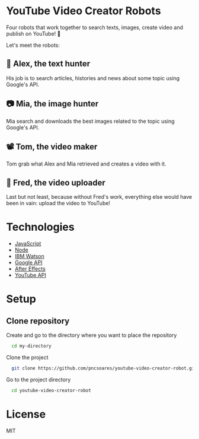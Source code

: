 # YouTube Video Creator Robots

Four robots that work together to search texts, images, create video and publish on YouTube! 🤖

Let's meet the robots:

## 📰 **Alex**, the text hunter

His job is to search articles, histories and news about some topic using Google's API.

## 📷 **Mia**, the image hunter

Mia search and downloads the best images related to the topic using Google's API.

## 📽️ **Tom**, the video maker

Tom grab what Alex and Mia retrieved and creates a video with it.

## 📢 **Fred**, the video uploader

Last but not least, because without Fred's work, everything else would have been in vain: upload the video to YouTube!

# Technologies

- [JavaScript]()
- [Node]()
- [IBM Watson]()
- [Google API]()
- [After Effects]()
- [YouTube API]()

# Setup

## Clone repository

Create and go to the directory where you want to place the repository

```bash
  cd my-directory
```

Clone the project

```bash
  git clone https://github.com/pncsoares/youtube-video-creator-robot.git
```

Go to the project directory

```bash
  cd youtube-video-creator-robot
```

# License

MIT